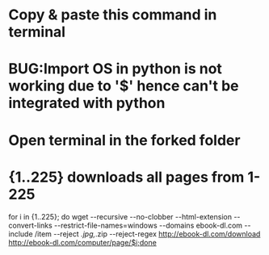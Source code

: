 # Copy & paste this command in terminal
# BUG:Import OS in python is not working due to '$' hence can't be integrated with python 
# Open terminal in the forked folder




# {1..225} downloads all pages from 1-225
for i in {1..225}; do wget      --recursive      --no-clobber --html-extension      --convert-links      --restrict-file-names=windows      --domains ebook-dl.com      --include /item      --reject *.jpg,*.zip      --reject-regex http://ebook-dl.com/download      http://ebook-dl.com/computer/page/$i;done



